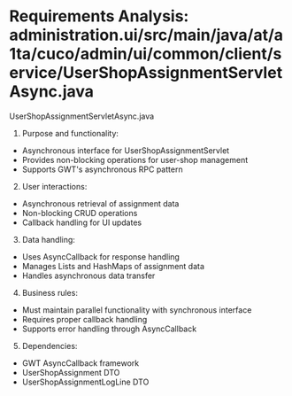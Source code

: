# Requirements Analysis: administration.ui/src/main/java/at/a1ta/cuco/admin/ui/common/client/service/UserShopAssignmentServletAsync.java

UserShopAssignmentServletAsync.java
1. Purpose and functionality:
- Asynchronous interface for UserShopAssignmentServlet
- Provides non-blocking operations for user-shop management
- Supports GWT's asynchronous RPC pattern

2. User interactions:
- Asynchronous retrieval of assignment data
- Non-blocking CRUD operations
- Callback handling for UI updates

3. Data handling:
- Uses AsyncCallback for response handling
- Manages Lists and HashMaps of assignment data
- Handles asynchronous data transfer

4. Business rules:
- Must maintain parallel functionality with synchronous interface
- Requires proper callback handling
- Supports error handling through AsyncCallback

5. Dependencies:
- GWT AsyncCallback framework
- UserShopAssignment DTO
- UserShopAssignmentLogLine DTO